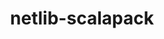 ---
title: "netlib-scalapack"
layout: cache
categories: [package, v0.20.0]
meta: {"versions": ["2.2.0"], "compilers": ["gcc@=11.1.0", "gcc@=12.1.0", "gcc@=7.3.1", "oneapi@=2023.0.0"], "oss": ["amzn2", "ubuntu20.04", "ubuntu22.04"], "platforms": ["linux"], "targets": ["aarch64", "neoverse_n1", "ppc64le", "x86_64", "x86_64_v3"], "stacks": ["aws-ahug", "aws-ahug-aarch64", "aws-isc", "aws-isc-aarch64", "e4s", "e4s-oneapi", "e4s-power", "root", "tutorial"], "num_specs": 15, "num_specs_by_stack": {"root": 15, "aws-ahug-aarch64": 2, "aws-isc-aarch64": 2, "aws-ahug": 1, "aws-isc": 1, "e4s-power": 2, "e4s-oneapi": 1, "e4s": 2, "tutorial": 4}}
spec_details: [{"hash": "ht4g2dc7fufigwfjfhsqy2b7zuguif5o", "compiler": "gcc@=7.3.1", "versions": ["2.2.0"], "os": "amzn2", "platform": "linux", "target": "aarch64", "variants": ["build_system=cmake", "build_type=Release", "generator=make", "~ipo", "patches=072b006,1c9ce5f,244a9aa", "~pic", "+shared"], "stacks": ["root", "aws-ahug-aarch64"], "size": "-", "tarball": "https://binaries.spack.io/releases/v0.20.0/build_cache/linux-amzn2-aarch64/gcc-7.3.1/netlib-scalapack-2.2.0/linux-amzn2-aarch64-gcc-7.3.1-netlib-scalapack-2.2.0-ht4g2dc7fufigwfjfhsqy2b7zuguif5o.spack"}, {"hash": "uafy4cdcjxeazpryqgmchtbvsdw6zvtm", "compiler": "gcc@=7.3.1", "versions": ["2.2.0"], "os": "amzn2", "platform": "linux", "target": "aarch64", "variants": ["build_system=cmake", "build_type=Release", "generator=make", "~ipo", "patches=072b006,1c9ce5f,244a9aa", "~pic", "+shared"], "stacks": ["root", "aws-isc-aarch64"], "size": "-", "tarball": "https://binaries.spack.io/releases/v0.20.0/build_cache/linux-amzn2-aarch64/gcc-7.3.1/netlib-scalapack-2.2.0/linux-amzn2-aarch64-gcc-7.3.1-netlib-scalapack-2.2.0-uafy4cdcjxeazpryqgmchtbvsdw6zvtm.spack"}, {"hash": "fdidkdmfqmzagkckmrllylezwkadpmeg", "compiler": "gcc@=7.3.1", "versions": ["2.2.0"], "os": "amzn2", "platform": "linux", "target": "neoverse_n1", "variants": ["build_system=cmake", "build_type=Release", "generator=make", "~ipo", "patches=072b006,1c9ce5f,244a9aa", "~pic", "+shared"], "stacks": ["root", "aws-ahug-aarch64"], "size": "-", "tarball": "https://binaries.spack.io/releases/v0.20.0/build_cache/linux-amzn2-neoverse_n1/gcc-7.3.1/netlib-scalapack-2.2.0/linux-amzn2-neoverse_n1-gcc-7.3.1-netlib-scalapack-2.2.0-fdidkdmfqmzagkckmrllylezwkadpmeg.spack"}, {"hash": "hp5sgdssywlyzz4vuqmmzcvhpiqf5m5n", "compiler": "gcc@=7.3.1", "versions": ["2.2.0"], "os": "amzn2", "platform": "linux", "target": "neoverse_n1", "variants": ["build_system=cmake", "build_type=Release", "generator=make", "~ipo", "patches=072b006,1c9ce5f,244a9aa", "~pic", "+shared"], "stacks": ["root", "aws-isc-aarch64"], "size": "-", "tarball": "https://binaries.spack.io/releases/v0.20.0/build_cache/linux-amzn2-neoverse_n1/gcc-7.3.1/netlib-scalapack-2.2.0/linux-amzn2-neoverse_n1-gcc-7.3.1-netlib-scalapack-2.2.0-hp5sgdssywlyzz4vuqmmzcvhpiqf5m5n.spack"}, {"hash": "ay7hngc4r6tizpd5btzahwymaimhno7s", "compiler": "gcc@=7.3.1", "versions": ["2.2.0"], "os": "amzn2", "platform": "linux", "target": "x86_64_v3", "variants": ["build_system=cmake", "build_type=Release", "generator=make", "~ipo", "patches=072b006,1c9ce5f,244a9aa", "~pic", "+shared"], "stacks": ["aws-ahug", "root"], "size": "-", "tarball": "https://binaries.spack.io/releases/v0.20.0/build_cache/linux-amzn2-x86_64_v3/gcc-7.3.1/netlib-scalapack-2.2.0/linux-amzn2-x86_64_v3-gcc-7.3.1-netlib-scalapack-2.2.0-ay7hngc4r6tizpd5btzahwymaimhno7s.spack"}, {"hash": "2i7l6yf45v54egksjxvg5ichfhnmnncu", "compiler": "gcc@=7.3.1", "versions": ["2.2.0"], "os": "amzn2", "platform": "linux", "target": "x86_64_v3", "variants": ["build_system=cmake", "build_type=Release", "generator=make", "~ipo", "patches=072b006,1c9ce5f,244a9aa", "~pic", "+shared"], "stacks": ["aws-isc", "root"], "size": "-", "tarball": "https://binaries.spack.io/releases/v0.20.0/build_cache/linux-amzn2-x86_64_v3/gcc-7.3.1/netlib-scalapack-2.2.0/linux-amzn2-x86_64_v3-gcc-7.3.1-netlib-scalapack-2.2.0-2i7l6yf45v54egksjxvg5ichfhnmnncu.spack"}, {"hash": "oyoroswuckcoge52n5sb4gjm5sqpsmua", "compiler": "gcc@=11.1.0", "versions": ["2.2.0"], "os": "ubuntu20.04", "platform": "linux", "target": "ppc64le", "variants": ["build_system=cmake", "build_type=Release", "generator=make", "~ipo", "patches=072b006,1c9ce5f,244a9aa", "~pic", "+shared"], "stacks": ["e4s-power", "root"], "size": "-", "tarball": "https://binaries.spack.io/releases/v0.20.0/build_cache/linux-ubuntu20.04-ppc64le/gcc-11.1.0/netlib-scalapack-2.2.0/linux-ubuntu20.04-ppc64le-gcc-11.1.0-netlib-scalapack-2.2.0-oyoroswuckcoge52n5sb4gjm5sqpsmua.spack"}, {"hash": "kba7fbjoxrwi5yz5obsoxvzbbwxqebii", "compiler": "gcc@=11.1.0", "versions": ["2.2.0"], "os": "ubuntu20.04", "platform": "linux", "target": "ppc64le", "variants": ["build_system=cmake", "build_type=Release", "generator=make", "~ipo", "patches=072b006,1c9ce5f,244a9aa", "~pic", "+shared"], "stacks": ["e4s-power", "root"], "size": "-", "tarball": "https://binaries.spack.io/releases/v0.20.0/build_cache/linux-ubuntu20.04-ppc64le/gcc-11.1.0/netlib-scalapack-2.2.0/linux-ubuntu20.04-ppc64le-gcc-11.1.0-netlib-scalapack-2.2.0-kba7fbjoxrwi5yz5obsoxvzbbwxqebii.spack"}, {"hash": "7cxyi3s7bco4motomr7kpavd4m4cbntj", "compiler": "oneapi@=2023.0.0", "versions": ["2.2.0"], "os": "ubuntu20.04", "platform": "linux", "target": "x86_64", "variants": ["build_system=cmake", "build_type=Release", "generator=make", "~ipo", "patches=072b006,1c9ce5f,244a9aa", "~pic", "+shared"], "stacks": ["root", "e4s-oneapi"], "size": "-", "tarball": "https://binaries.spack.io/releases/v0.20.0/build_cache/linux-ubuntu20.04-x86_64/oneapi-2023.0.0/netlib-scalapack-2.2.0/linux-ubuntu20.04-x86_64-oneapi-2023.0.0-netlib-scalapack-2.2.0-7cxyi3s7bco4motomr7kpavd4m4cbntj.spack"}, {"hash": "ag5go7gp6tuxcy5gnj6cjjn5zr3frptc", "compiler": "gcc@=11.1.0", "versions": ["2.2.0"], "os": "ubuntu20.04", "platform": "linux", "target": "x86_64_v3", "variants": ["build_system=cmake", "build_type=Release", "generator=make", "~ipo", "patches=072b006,1c9ce5f,244a9aa", "~pic", "+shared"], "stacks": ["e4s", "root"], "size": "-", "tarball": "https://binaries.spack.io/releases/v0.20.0/build_cache/linux-ubuntu20.04-x86_64_v3/gcc-11.1.0/netlib-scalapack-2.2.0/linux-ubuntu20.04-x86_64_v3-gcc-11.1.0-netlib-scalapack-2.2.0-ag5go7gp6tuxcy5gnj6cjjn5zr3frptc.spack"}, {"hash": "cfh56ga52qxcopnpne25awe4bfbdanat", "compiler": "gcc@=11.1.0", "versions": ["2.2.0"], "os": "ubuntu20.04", "platform": "linux", "target": "x86_64_v3", "variants": ["build_system=cmake", "build_type=Release", "generator=make", "~ipo", "patches=072b006,1c9ce5f,244a9aa", "~pic", "+shared"], "stacks": ["e4s", "root"], "size": "-", "tarball": "https://binaries.spack.io/releases/v0.20.0/build_cache/linux-ubuntu20.04-x86_64_v3/gcc-11.1.0/netlib-scalapack-2.2.0/linux-ubuntu20.04-x86_64_v3-gcc-11.1.0-netlib-scalapack-2.2.0-cfh56ga52qxcopnpne25awe4bfbdanat.spack"}, {"hash": "75u5574uh7wbwzwsfbgvygkwd4izmlqe", "compiler": "gcc@=12.1.0", "versions": ["2.2.0"], "os": "ubuntu22.04", "platform": "linux", "target": "x86_64_v3", "variants": ["build_system=cmake", "build_type=Release", "generator=make", "~ipo", "patches=072b006,1c9ce5f,244a9aa", "~pic", "+shared"], "stacks": ["root", "tutorial"], "size": "-", "tarball": "https://binaries.spack.io/releases/v0.20.0/build_cache/linux-ubuntu22.04-x86_64_v3/gcc-12.1.0/netlib-scalapack-2.2.0/linux-ubuntu22.04-x86_64_v3-gcc-12.1.0-netlib-scalapack-2.2.0-75u5574uh7wbwzwsfbgvygkwd4izmlqe.spack"}, {"hash": "yq5hsffo4rqps2xtd4nvbiqfccd7xttj", "compiler": "gcc@=12.1.0", "versions": ["2.2.0"], "os": "ubuntu22.04", "platform": "linux", "target": "x86_64_v3", "variants": ["build_system=cmake", "build_type=Release", "generator=make", "~ipo", "patches=072b006,1c9ce5f,244a9aa", "~pic", "+shared"], "stacks": ["root", "tutorial"], "size": "-", "tarball": "https://binaries.spack.io/releases/v0.20.0/build_cache/linux-ubuntu22.04-x86_64_v3/gcc-12.1.0/netlib-scalapack-2.2.0/linux-ubuntu22.04-x86_64_v3-gcc-12.1.0-netlib-scalapack-2.2.0-yq5hsffo4rqps2xtd4nvbiqfccd7xttj.spack"}, {"hash": "ea7dxfbek4ys4arbcxaohd346jpqarlr", "compiler": "gcc@=12.1.0", "versions": ["2.2.0"], "os": "ubuntu22.04", "platform": "linux", "target": "x86_64_v3", "variants": ["build_system=cmake", "build_type=Release", "generator=make", "~ipo", "patches=072b006,1c9ce5f,244a9aa", "~pic", "+shared"], "stacks": ["root", "tutorial"], "size": "-", "tarball": "https://binaries.spack.io/releases/v0.20.0/build_cache/linux-ubuntu22.04-x86_64_v3/gcc-12.1.0/netlib-scalapack-2.2.0/linux-ubuntu22.04-x86_64_v3-gcc-12.1.0-netlib-scalapack-2.2.0-ea7dxfbek4ys4arbcxaohd346jpqarlr.spack"}, {"hash": "qmna5reingbsoj5ywczkjsaehfgrmqoz", "compiler": "gcc@=12.1.0", "versions": ["2.2.0"], "os": "ubuntu22.04", "platform": "linux", "target": "x86_64_v3", "variants": ["build_system=cmake", "build_type=Release", "generator=make", "~ipo", "patches=072b006,1c9ce5f,244a9aa", "~pic", "+shared"], "stacks": ["root", "tutorial"], "size": "-", "tarball": "https://binaries.spack.io/releases/v0.20.0/build_cache/linux-ubuntu22.04-x86_64_v3/gcc-12.1.0/netlib-scalapack-2.2.0/linux-ubuntu22.04-x86_64_v3-gcc-12.1.0-netlib-scalapack-2.2.0-qmna5reingbsoj5ywczkjsaehfgrmqoz.spack"}]
---